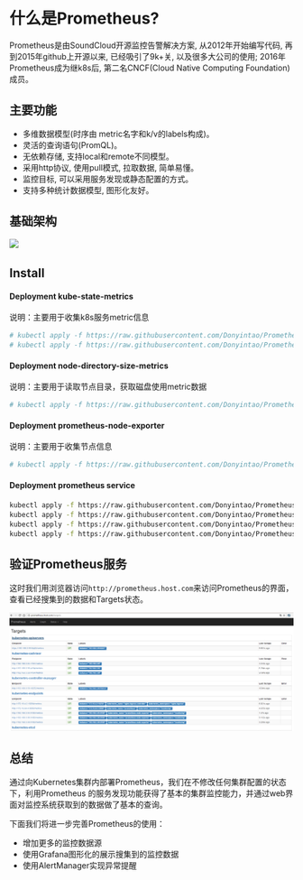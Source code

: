 # 什么是Prometheus?

Prometheus是由SoundCloud开源监控告警解决方案, 从2012年开始编写代码, 再到2015年github上开源以来, 已经吸引了9k+关, 以及很多大公司的使用; 2016年Prometheus成为继k8s后, 第二名CNCF(Cloud Native Computing Foundation)成员。

## 主要功能

- 多维数据模型(时序由 metric名字和k/v的labels构成)。
- 灵活的查询语句(PromQL)。
- 无依赖存储, 支持local和remote不同模型。
- 采用http协议, 使用pull模式, 拉取数据, 简单易懂。
- 监控目标, 可以采用服务发现或静态配置的方式。
- 支持多种统计数据模型, 图形化友好。

## 基础架构

![](https://cdn.rawgit.com/prometheus/prometheus/c34257d069c630685da35bcef084632ffd5d6209/documentation/images/architecture.svg)

## Install

#### Deployment kube-state-metrics

说明：主要用于收集k8s服务metric信息

```sh
# kubectl apply -f https://raw.githubusercontent.com/Donyintao/Prometheus/master/kube-state-metrics-rbac.yaml
# kubectl apply -f https://raw.githubusercontent.com/Donyintao/Prometheus/master/kube-state-metrics-deployment.yaml
```

#### Deployment node-directory-size-metrics

说明：主要用于读取节点目录，获取磁盘使用metric数据

```sh
# kubectl apply -f https://raw.githubusercontent.com/Donyintao/Prometheus/master/node-directory-size-metrics.yaml
```

#### Deployment prometheus-node-exporter

说明：主要用于收集节点信息

```sh
# kubectl apply -f https://raw.githubusercontent.com/Donyintao/Prometheus/master/prometheus-node-exporter.yaml
```

#### Deployment prometheus service

```sh
kubectl apply -f https://raw.githubusercontent.com/Donyintao/Prometheus/master/prometheus-rbac.yaml
kubectl apply -f https://raw.githubusercontent.com/Donyintao/Prometheus/master/prometheus-configmap.yaml
kubectl apply -f https://raw.githubusercontent.com/Donyintao/Prometheus/master/prometheus-deployment.yaml
kubectl apply -f https://raw.githubusercontent.com/Donyintao/Prometheus/master/prometheus-ingress.yaml
```
## 验证Prometheus服务

这时我们用浏览器访问`http://prometheus.host.com`来访问Prometheus的界面，查看已经搜集到的数据和Targets状态。

![Prometheus](./images/prometheus-status.jpg)

## 总结

通过向Kubernetes集群内部署Prometheus，我们在不修改任何集群配置的状态下，利用Prometheus 的服务发现功能获得了基本的集群监控能力，并通过web界面对监控系统获取到的数据做了基本的查询。

下面我们将进一步完善Prometheus的使用：
+ 增加更多的监控数据源
+ 使用Grafana图形化的展示搜集到的监控数据
+ 使用AlertManager实现异常提醒